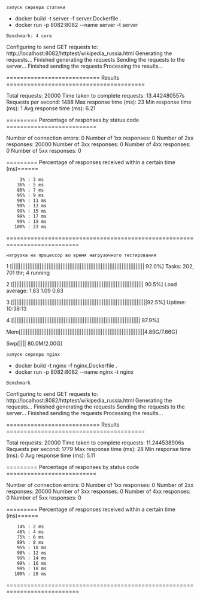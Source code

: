 ````
запуск сервера статики
````
- docker build -t server -f server.Dockerfile .
- docker run -p 8082:8082 --name server -t server

````
Benchmark: 4 core
````
Configuring to send GET requests to: http://localhost:8082/httptest/wikipedia_russia.html
Generating the requests...
Finished generating the requests
Sending the requests to the server...
Finished sending the requests
Processing the results...

=========================== Results ========================================

Total requests:                                 20000
Time taken to complete requests:        13.442480557s
Requests per second:                             1488
Max response time (ms):                            23
Min response time (ms):                             1
Avg response time (ms):                          6.21

========= Percentage of responses by status code ==========================

Number of connection errors:                        0
Number of 1xx responses:                            0
Number of 2xx responses:                        20000
Number of 3xx responses:                            0
Number of 4xx responses:                            0
Number of 5xx responses:                            0

========= Percentage of responses received within a certain time (ms)======

         3% : 3 ms
        36% : 5 ms
        80% : 7 ms
        95% : 9 ms
        98% : 11 ms
        99% : 13 ms
        99% : 15 ms
        99% : 17 ms
        99% : 19 ms
       100% : 23 ms

===========================================================================

```
нагрузка на процессор во время нагрузочного тестирования
```
  1  [|||||||||||||||||||||||||||||||||||||||||||||||||||||||||||||||||||||||||||| 92.0%]   Tasks: 202, 701 thr; 4 running

  2  [|||||||||||||||||||||||||||||||||||||||||||||||||||||||||||||||||||||||||||  90.5%]   Load average: 1.63 1.09 0.63

  3  [|||||||||||||||||||||||||||||||||||||||||||||||||||||||||||||||||||||||||||||92.5%]   Uptime: 10:38:13

  4  [|||||||||||||||||||||||||||||||||||||||||||||||||||||||||||||||||||||||||    87.9%]

  Mem[|||||||||||||||||||||||||||||||||||||||||||||||||||||||||||||||||||||||4.89G/7.66G]

  Swp[||||                                                                   80.0M/2.00G]

````
запуск сервера nginx
````
- docker build -t nginx -f nginx.Dockerfile .
- docker run -p 8082:8082 --name nginx -t nginx

````
Benchmark
````
Configuring to send GET requests to: http://localhost:8082/httptest/wikipedia_russia.html
Generating the requests...
Finished generating the requests
Sending the requests to the server...
Finished sending the requests
Processing the results...

=========================== Results ========================================

Total requests:                                 20000
Time taken to complete requests:        11.244538906s
Requests per second:                             1779
Max response time (ms):                            28
Min response time (ms):                             0
Avg response time (ms):                          5.11

========= Percentage of responses by status code ==========================

Number of connection errors:                        0
Number of 1xx responses:                            0
Number of 2xx responses:                        20000
Number of 3xx responses:                            0
Number of 4xx responses:                            0
Number of 5xx responses:                            0

========= Percentage of responses received within a certain time (ms)======

        14% : 2 ms
        46% : 4 ms
        75% : 6 ms
        89% : 8 ms
        95% : 10 ms
        98% : 12 ms
        99% : 14 ms
        99% : 16 ms
        99% : 18 ms
       100% : 28 ms

===========================================================================
